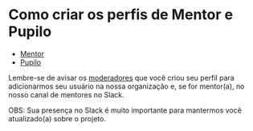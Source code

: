 # Como criar os perfis de Mentor e Pupilo

- [Mentor](/helpers/CREATE_MENTOR_PROFILE.md)
- [Pupilo](/helpers/CREATE_PUPIL_PROFILE.md)

Lembre-se de avisar os [moderadores](/MODERATORS.md) que você criou seu perfil para adicionarmos seu usuário na nossa organização e, se for mentor(a), no nosso canal de mentores no Slack.

OBS: Sua presença no Slack é muito importante para mantermos você atualizado(a) sobre o projeto.

